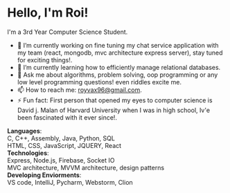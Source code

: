 # Hello, I'm Roi!

I'm a 3rd Year Computer Science Student.

- 🔭 I’m currently working on fine tuning my chat service application with my team (react, mongodb, mvc architecture express server), stay tuned for exciting things!.
- 🌱 I’m currently learning how to efficiently manage relational databases.
- 💬 Ask me about algorithms, problem solving, oop programming or any low level programming questions! even riddles excite me.
- 📫 How to reach me: royvax96@gmail.com.
- ⚡ Fun fact: First person that opened my eyes to computer science is David j. Malan of Harvard University when I was in high school, Iv'e been fascinated with it ever since!.

**Languages**:  
C, C++, Assembly, Java, Python, SQL  
HTML, CSS, JavaScript, JQUERY, React  
**Technologies**:  
Express, Node.js, Firebase, Socket IO  
MVC architecture, MVVM architecture, design patterns  
**Developing Enviorments**:  
VS code, IntelliJ, Pycharm, Webstorm, Clion
